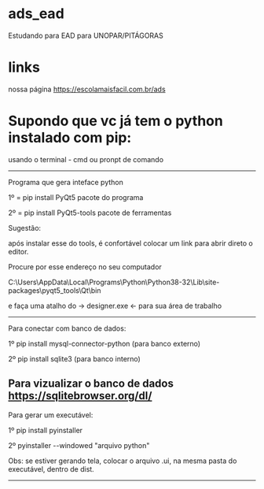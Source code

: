 # ads_ead
Estudando para EAD para UNOPAR/PITÁGORAS

# links
nossa página https://escolamaisfacil.com.br/ads

# Supondo que vc já tem o python instalado com pip:

usando o terminal - cmd ou pronpt de comando 

-----------------------------------------------------------------------------------------------

Programa que gera inteface python

1º = pip install PyQt5  pacote do programa

2º = pip install PyQt5-tools  pacote de ferramentas

Sugestão: 

após instalar esse do tools, é confortável colocar um link para abrir direto o editor.

Procure por esse endereço no seu computador

C:\Users\AppData\Local\Programs\Python\Python38-32\Lib\site-packages\pyqt5_tools\Qt\bin

e faça uma atalho do -> designer.exe <- para sua área de trabalho

------------------------------------------------------------------------------------------------

Para conectar com banco de dados:

1º pip install mysql-connector-python   (para banco externo)

2º pip install sqlite3   (para banco interno)

Para vizualizar o banco de dados
https://sqlitebrowser.org/dl/
-------------------------------------------------------------------------------------------------

Para gerar um executável:

1º pip install pyinstaller

2º pyinstaller --windowed "arquivo python"

Obs: se estiver gerando tela, colocar o arquivo .ui, na mesma pasta do executável, dentro de dist.

---------------------------------------------------------------------------------------------------
